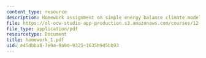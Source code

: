 ```yaml
---
content_type: resource
description: Homework assignment on simple energy balance climate models.
file: https://ol-ocw-studio-app-production.s3.amazonaws.com/courses/12-810-dynamics-of-the-atmosphere-spring-2008/e45dbba87e9a9a9d93251635b945bb93_homework_1.pdf
file_type: application/pdf
resourcetype: Document
title: homework_1.pdf
uid: e45dbba8-7e9a-9a9d-9325-1635b945bb93
---
```

